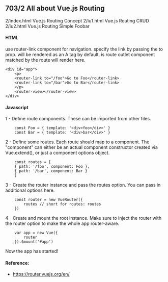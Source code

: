 ## 703/2 All about Vue.js Routing

2/index.html  Vue.js Routing Concept
2/iu1.html    Vue.js Routing CRUD
2/iu2.html    Vue.js Routing Simple Foobar

#### HTML

use router-link component for navigation. specify the link by passing the to prop. <router-link> will be rendered as an A tag by default. <router-view> is route outlet component matched by the route will render here.

```
<div id="app">
    <p>
    <router-link to="/foo">Go to Foo</router-link>
    <router-link to="/bar">Go to Bar</router-link>
    </p>
    <router-view></router-view>
</div>
```

#### Javascript

1 - Define route components. These can be imported from other files.
```
    const Foo = { template: '<div>foo</div>' }
    const Bar = { template: '<div>bar</div>' }
```
2 - Define some routes. Each route should map to a component. The "component" can either be an actual component constructor created via Vue.extend(), or just a component options object.
```
    const routes = [
    { path: '/foo', component: Foo },
    { path: '/bar', component: Bar }
    ]
```
3 - Create the router instance and pass the routes option. You can pass in additional options here.
```
    const router = new VueRouter({
        routes // short for routes: routes
    })
```
4 - Create and mount the root instance. Make sure to inject the router with the router option to make the whole app router-aware.
```
    var app = new Vue({
        router
    }).$mount('#app')
```
Now the app has started!


#### Reference:
* https://router.vuejs.org/en/
